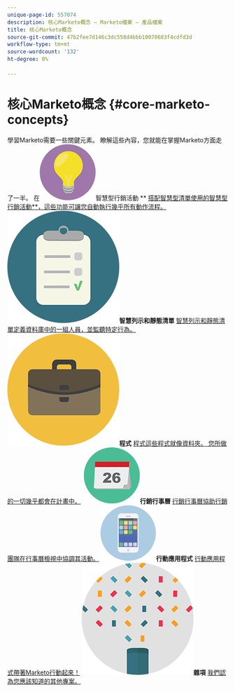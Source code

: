 ```yaml
---
unique-page-id: 557074
description: 核心Marketo概念 — Marketo檔案 — 產品檔案
title: 核心Marketo概念
source-git-commit: 47b2fee7d146c3dc558d4bbb10070683f4cdfd3d
workflow-type: tm+mt
source-wordcount: '132'
ht-degree: 0%

---
```



# 核心Marketo概念 {#core-marketo-concepts}

學習Marketo需要一些關鍵元素。 瞭解這些內容，您就能在掌握Marketo方面走了一半。
在![智慧型行銷活動](assets/seo-01.png)智慧型行銷活動 **&#x200B; [搭配智慧型清單使用的智慧型行銷活動**，這些功能可讓您自動執行幾乎所有動作流程。](https://docs.marketo.com/display/DOCS/Smart+Campaigns)     **&#x200B; ![智慧列示和靜態清單](assets/office-35.png)智慧列示和靜態清單** [智慧列示和靜態清單定義資料庫中的一組人員，並監聽特定行為。](https://docs.marketo.com/display/DOCS/Smart+Lists+and+Static+Lists)     **&#x200B; ![程式](assets/office-02.png)程式** [程式這些程式就像資料夾。 您所做的一切幾乎都會在計畫中。](https://docs.marketo.com/display/DOCS/Programs)     **&#x200B; ![行銷行事曆](assets/office-10.png)行銷行事曆** [行銷行事曆協助行銷團隊在行事曆檢視中協調其活動。](https://docs.marketo.com/display/DOCS/Marketing+Calendar)     **&#x200B; ![行動應用程式](assets/mobile-apps.png)行動應用程式** [行動應用程式帶著Marketo行動起來！](core-marketo-concepts/mobile-apps.md)     **&#x200B; ![雜項](assets/party-11.png)雜項** [我們認為您應該知道的其他專案。](https://docs.marketo.com/display/DOCS/Miscellaneous)